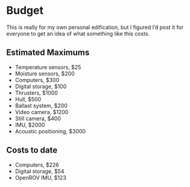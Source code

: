 # Budget
This is really for my own personal edification, but I figured I’d post it for everyone to get an idea of what something like this costs.

## Estimated Maximums
- Temperature sensors, $25
- Moisture sensors, $200
- Computers, $300
- Digital storage, $100
- Thrusters, $1000
- Hull, $500
- Ballast system, $200
- Video camera, $1200
- Still camera, $400
- IMU, $2000
- Acoustic positioning, $3000

## Costs to date
- Computers, $226
- Digital storage, $54
- OpenROV IMU, $123
